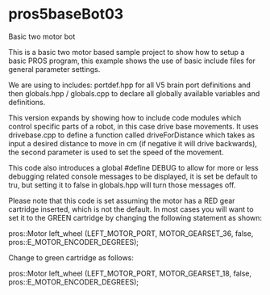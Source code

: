 # pros5baseBot03
Basic two motor bot

This is a basic two motor based sample project to show how to setup a basic PROS program, this example shows the use of basic include files for general parameter settings.

We are using to includes: portdef.hpp for all V5 brain port definitions and then globals.hpp / globals.cpp to declare all globally available variables and definitions.

This version expands by showing how to include code modules which control specific parts of a robot, in this case drive base movements.  It uses drivebase.cpp to define a function called driveForDistance which takes as input a desired distance to move in cm (if negative it will drive backwards), the second parameter is used to set the speed of the movement.

This code also introduces a global #define DEBUG to allow for more or less debugging related console messages to be displayed, it is set be default to tru, but setting it to false in globals.hpp will turn those messages off.

Please note that this code is set assuming the motor has a RED gear cartridge inserted, which is not the default.  In most cases you will want to set it to the GREEN cartridge by changing the following statement as shown:

pros::Motor left_wheel (LEFT_MOTOR_PORT, MOTOR_GEARSET_36, false, pros::E_MOTOR_ENCODER_DEGREES);

Change to green cartridge as follows:

pros::Motor left_wheel (LEFT_MOTOR_PORT, MOTOR_GEARSET_18, false, pros::E_MOTOR_ENCODER_DEGREES);
